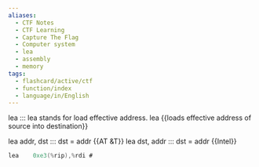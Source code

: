 ```yaml
---
aliases:
  - CTF Notes
  - CTF Learning
  - Capture The Flag
  - Computer system
  - lea
  - assembly
  - memory
tags:
  - flashcard/active/ctf
  - function/index
  - language/in/English
---
```


lea ::: lea stands for load effective address. lea {{loads effective address of source into destination}} <!--SR:!2000-01-01,1,250!2024-12-02,1,230-->


lea addr, dst ::: dst = addr {{AT &T}} <!--SR:!2024-12-02,1,230!2024-12-02,1,230-->
lea dst, addr ::: dst = addr {{Intel}}
```as
lea    0xe3(%rip),%rdi # 
```